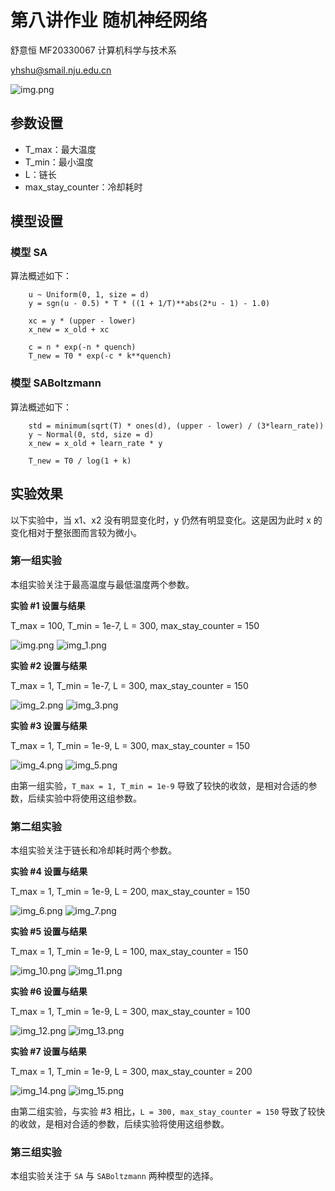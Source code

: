# 第八讲作业 随机神经网络

舒意恒 MF20330067 计算机科学与技术系

yhshu@smail.nju.edu.cn

![img.png](img/img.png)

## 参数设置

- T_max：最大温度
- T_min：最小温度
- L：链长
- max_stay_counter：冷却耗时

## 模型设置

### 模型 SA

算法概述如下：

```
    u ~ Uniform(0, 1, size = d)
    y = sgn(u - 0.5) * T * ((1 + 1/T)**abs(2*u - 1) - 1.0)

    xc = y * (upper - lower)
    x_new = x_old + xc

    c = n * exp(-n * quench)
    T_new = T0 * exp(-c * k**quench)
```

###  模型 SABoltzmann

算法概述如下：

```
    std = minimum(sqrt(T) * ones(d), (upper - lower) / (3*learn_rate))
    y ~ Normal(0, std, size = d)
    x_new = x_old + learn_rate * y

    T_new = T0 / log(1 + k)
```

## 实验效果

以下实验中，当 x1、x2 没有明显变化时，y 仍然有明显变化。这是因为此时 x 的变化相对于整张图而言较为微小。


### 第一组实验

本组实验关注于最高温度与最低温度两个参数。

**实验 #1 设置与结果**

T_max = 100, T_min = 1e-7, L = 300, max_stay_counter = 150

![img.png](img.png)
![img_1.png](img_1.png)

**实验 #2 设置与结果**

T_max = 1, T_min = 1e-7, L = 300, max_stay_counter = 150

![img_2.png](img_2.png)
![img_3.png](img_3.png)

**实验 #3 设置与结果**

T_max = 1, T_min = 1e-9, L = 300, max_stay_counter = 150

![img_4.png](img_4.png)
![img_5.png](img_5.png)


由第一组实验，`T_max = 1, T_min = 1e-9` 导致了较快的收敛，是相对合适的参数，后续实验中将使用这组参数。

### 第二组实验

本组实验关注于链长和冷却耗时两个参数。

**实验 #4 设置与结果**

T_max = 1, T_min = 1e-9, L = 200, max_stay_counter = 150

![img_6.png](img_6.png)
![img_7.png](img_7.png)

**实验 #5 设置与结果**

T_max = 1, T_min = 1e-9, L = 100, max_stay_counter = 150

![img_10.png](img_10.png)
![img_11.png](img_11.png)

**实验 #6 设置与结果**

T_max = 1, T_min = 1e-9, L = 300, max_stay_counter = 100

![img_12.png](img_12.png)
![img_13.png](img_13.png)

**实验 #7 设置与结果**

T_max = 1, T_min = 1e-9, L = 300, max_stay_counter = 200

![img_14.png](img_14.png)
![img_15.png](img_15.png)


由第二组实验，与实验 #3 相比，`L = 300, max_stay_counter = 150` 导致了较快的收敛，是相对合适的参数，后续实验将使用这组参数。

### 第三组实验

本组实验关注于 `SA` 与 `SABoltzmann` 两种模型的选择。

